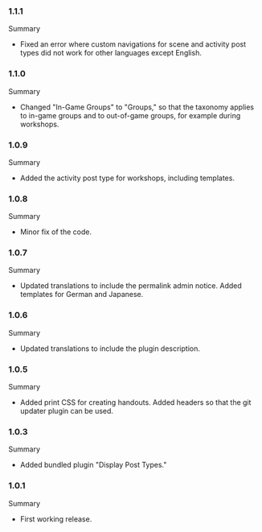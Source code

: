 ### 1.1.1
Summary
* Fixed an error where custom navigations for scene and activity post types did not work for other languages except English.

### 1.1.0
Summary
* Changed "In-Game Groups" to "Groups," so that the taxonomy applies to in-game groups and to out-of-game groups, for example during workshops.

### 1.0.9
Summary
* Added the activity post type for workshops, including templates.

### 1.0.8
Summary
* Minor fix of the code.

### 1.0.7
Summary
* Updated translations to include the permalink admin notice. Added templates for German and Japanese.

### 1.0.6
Summary
* Updated translations to include the plugin description.

### 1.0.5
Summary
* Added print CSS for creating handouts. Added headers so that the git updater plugin can be used.

### 1.0.3
Summary
* Added bundled plugin "Display Post Types."

### 1.0.1
Summary
* First working release.